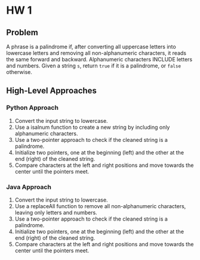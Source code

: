 # HW 1

## Problem
A phrase is a palindrome if, after converting all uppercase letters into lowercase letters and removing all non-alphanumeric characters, it reads the same forward and backward. Alphanumeric characters INCLUDE letters and numbers. Given a string `s`, return `true` if it is a palindrome, or `false` otherwise.

## High-Level Approaches

### Python Approach

1. Convert the input string to lowercase.
2. Use a isalnum function to create a new string by including only alphanumeric characters.
3. Use a two-pointer approach to check if the cleaned string is a palindrome.
4. Initialize two pointers, one at the beginning (left) and the other at the end (right) of the cleaned string.
5. Compare characters at the left and right positions and move towards the center until the pointers meet.

### Java Approach

1. Convert the input string to lowercase.
2. Use a replaceAll function to remove all non-alphanumeric characters, leaving only letters and numbers.
3. Use a two-pointer approach to check if the cleaned string is a palindrome.
4. Initialize two pointers, one at the beginning (left) and the other at the end (right) of the cleaned string.
5. Compare characters at the left and right positions and move towards the center until the pointers meet.
